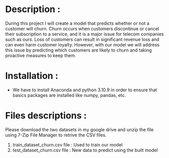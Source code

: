 # Description :
During this project I will create a model that predicts whether or not a customer will churn. Churn occurs when customers discontinue or cancel their subscription to a service, and it is a major issue for telecom companies such as ours. Loss of customers can result in significant revenue loss and can even harm customer loyalty. However, with our model we will address this issue by predicting which customers are likely to churn and taking proactive measures to keep them.

# Installation :
- We have to install Anaconda and python 3.10.9 in order to ensure that basics packages are installed like numpy, pandas, etc.

# Files descriptions :

  Please download the two datasets in my google drive and unzip the file using 7-Zip File Manager to retrive the CSV files.
 
 1. train_dataset_churn.csv file : Used to train our model
 2. test_dataset_churn.csv file : New data to predict using the built model     
